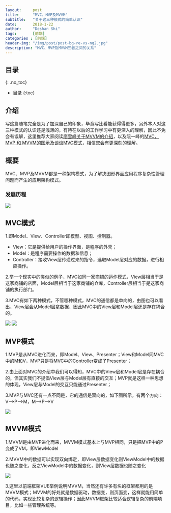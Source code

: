 ```yaml
---
layout:     post
title:      "MVC、MVP及MVVM"
subtitle:   "关于这三种模式的简单认识"
date:       2018-1-22
author:     "Deshan Shi"
tags:       [前端]
categories : [前端]
header-img: "/img/post/post-bg-re-vs-ng2.jpg"
description: "MVC、MVP及MVVM三者之间的关系"
---
```


## 目录
{: .no_toc}

* 目录
{:toc}

## 介绍

写这篇随笔完全是为了加深自己的印象，毕竟写比看能获得得更多，另外本人对这三种模式的认识还是浅薄的，有待在以后的工作学习中有更深入的理解，因此不免会有误解，这里推荐大家阅读[廖雪峰关于MVVM的介绍](https://www.liaoxuefeng.com/wiki/001434446689867b27157e896e74d51a89c25cc8b43bdb3000/001475449022563a6591e6373324d1abd93e0e3fa04397f000)，以及阮一峰的[MVC，MVP 和 MVVM的图示](http://www.ruanyifeng.com/blog/2015/02/mvcmvp_mvvm.html)及[谈谈MVC模式](http://www.ruanyifeng.com/blog/2007/11/mvc.html)，相信您会有更深刻的理解。

## 概要

MVC、MVP及MVVM都是一种架构模式，为了解决图形界面应用程序复杂性管理问题而产生的应用架构模式。

### 发展历程

 ![](https://i.loli.net/2019/02/13/5c638037e0916.png)

## MVC模式

1.即Model、View、Controller即模型、视图、控制器。

+ View：它是提供给用户的操作界面，是程序的外壳；
+ Model：是程序需要操作的数据和信息；
+ Controller：接收View层传递过来的指令，选取Model层对应的数据，进行相应操作。

2.举一个现实中的类似的例子，MVC如同一家商铺的运作模式，View层相当于是这家商铺的店面，Model层相当于这家商铺的仓库，Controller层相当于是这家商铺的执行部门。

3.MVC有如下两种模式，不管哪种模式，MVC的通信都是单向的，由图也可以看出，View层会从Model层拿数据，因此MVC中的View层和Model层还是存在耦合的。

![](https://i.loli.net/2019/02/13/5c63816982abf.png)
![](https://i.loli.net/2019/02/13/5c63817b64ca8.png)

## MVP模式

1.MVP是从MVC进化而来，即Model、View、Presenter；View和Model同MVC中的M和V，MVP只是将MVC中的Controller变成了Presenter；

2.由上面对MVC的介绍中我们可以得知，MVC中的View层和Model层是存在耦合的，但其实我们不提倡View层与Model层有直接的交互；MVP就是这样一种思想的体现，View层与Model的交互只能通过Presenter；

3.MVP与MVC还有一点不同是，它的通信是双向的，如下图所示，有两个方向：V—>P—>M，M—>P—>V

![](https://i.loli.net/2019/02/13/5c6381e885168.png)

## MVVM模式

1.MVVM是由MVP进化而来，MVVM模式基本上与MVP相同，只是把MVP中的P变成了VM，即ViewModel

2.MVVM中的数据可以实现双向绑定，即View层数据变化则ViewModel中的数据也随之变化，反之ViewModel中的数据变化，则View层数据也随之变化

![](https://i.loli.net/2019/02/13/5c6382478c47c.png)

3.这里以前端框架VUE举例说明MVVM，当然还有许多有名的框架都用的是MVVM模式；MVVM的好处就是数据驱动，数据变，则页面变，这样就能用简单的代码，实现比较复杂的逻辑操作；因此MVVM框架比较适合逻辑复杂的前端项目，比如一些管理系统等。


